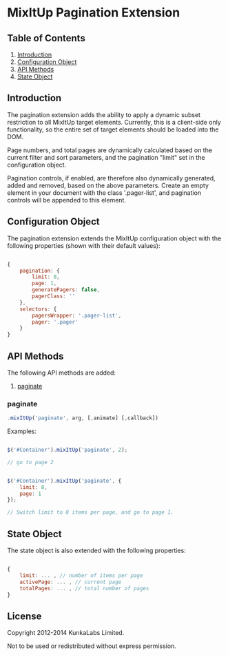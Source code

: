 MixItUp Pagination Extension
=========

## <a name='TOC'>Table of Contents</a>

1. [Introduction](#introduction)
1. [Configuration Object](#config)
1. [API Methods](#methods)
1. [State Object](#state)

## <a name='introduction'>Introduction</a>

The pagination extension adds the ability to apply a dynamic subset restriction to all MixItUp target elements. Currently, this is a client-side only functionality, so the entire set of target elements should be loaded into the DOM.

Page numbers, and total pages are dynamically calculated based on the current filter and sort parameters, and the pagination "limit" set in the configuration object.

Pagination controls, if enabled, are therefore also dynamically generated, added and removed, based on the above parameters. Create an empty element in your document with the class '.pager-list', and pagination controls will be appended to this element.

## <a name='config'>Configuration Object</a>

The pagination extension extends the MixItUp configuration object with the following properties (shown with their default values):

``` javascript

{
	pagination: {
		limit: 0,
		page: 1,
		generatePagers: false,
		pagerClass: ''
	},
	selectors: {
		pagersWrapper: '.pager-list',
		pager: '.pager'
	}
}

```

## <a name='methods'>API Methods</a>

The following API methods are added:

1. [paginate](#page)

### paginate

``` javascript
.mixItUp('paginate', arg, [,animate] [,callback])
```

Examples:

``` javascript

$('#Container').mixItUp('paginate', 2);

// go to page 2
```

``` javascript

$('#Container').mixItUp('paginate', {
	limit: 8,
	page: 1
});

// Switch limit to 8 items per page, and go to page 1.
```

## <a name='state'>State Object</a>

The state object is also extended with the following properties:

``` javascript

{
	limit: ... , // number of items per page
	activePage: ... , // current page
	totalPages: ... , // total number of pages
}

```

## License

Copyright 2012-2014 KunkaLabs Limited.

Not to be used or redistributed without express permission.
